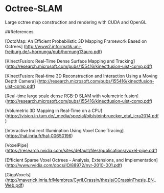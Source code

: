 Octree-SLAM
===========

Large octree map construction and rendering with CUDA and OpenGL

##References

[OctoMap: An Efficient Probabilistic 3D Mapping Framework Based on Octrees] (http://www2.informatik.uni-freiburg.de/~hornunga/pub/hornung13auro.pdf)

[KinectFusion: Real-Time Dense Surface Mapping and Tracking] (http://research.microsoft.com/pubs/155416/kinectfusion-uist-comp.pdf)

[KinectFusion: Real-time 3D Reconstruction and Interaction Using a Moving Depth Camera] (http://research.microsoft.com/pubs/155416/kinectfusion-uist-comp.pdf)

[Real-time large scale dense RGB-D SLAM with volumetric fusion] (http://research.microsoft.com/pubs/155416/kinectfusion-uist-comp.pdf)

[Volumetric 3D Mapping in Real-Time on a CPU] (https://vision.in.tum.de/_media/spezial/bib/steinbruecker_etal_icra2014.pdf)

[Interactive Indirect Illumination Using Voxel Cone Tracing] (https://hal.inria.fr/hal-00650196)

[VoxelPipe] (https://research.nvidia.com/sites/default/files/publications/voxel-pipe.pdf)

[Efficient Sparse Voxel Octrees - Analysis, Extensions, and Implementation] (http://www.nvidia.com/docs/IO/88972/nvr-2010-001.pdf)

[GigaVoxels] (http://maverick.inria.fr/Membres/Cyril.Crassin/thesis/CCrassinThesis_EN_Web.pdf)

